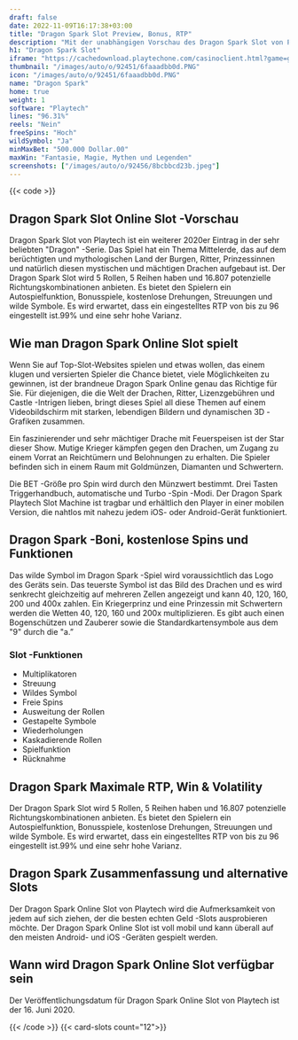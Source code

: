 ```yaml
---
draft: false
date: 2022-11-09T16:17:38+03:00
title: "Dragon Spark Slot Preview, Bonus, RTP"
description: "Mit der unabhängigen Vorschau des Dragon Spark Slot von Playtech können Sie kostenlos oder echtes Geld spielen und hier einen Bonus erhalten!"
h1: "Dragon Spark Slot"
iframe: "https://cachedownload.playtechone.com/casinoclient.html?game=gpas_dsparks_pop&preferedmode=offline&ngm=1&language=en"
thumbnail: "/images/auto/o/92451/6faaadbb0d.PNG"
icon: "/images/auto/o/92451/6faaadbb0d.PNG"
name: "Dragon Spark"
home: true
weight: 1
software: "Playtech"
lines: "96.31%"
reels: "Nein"
freeSpins: "Hoch"
wildSymbol: "Ja"
minMaxBet: "500.000 Dollar.00"
maxWin: "Fantasie, Magie, Mythen und Legenden"
screenshots: ["/images/auto/o/92456/8bcbbcd23b.jpeg"]
---
```


{{< code >}}<h2> Dragon Spark Slot Online Slot -Vorschau</h2><p> Dragon Spark Slot von Playtech ist ein weiterer 2020er Eintrag in der sehr beliebten "Dragon" -Serie. Das Spiel hat ein Thema Mittelerde, das auf dem berüchtigten und mythologischen Land der Burgen, Ritter, Prinzessinnen und natürlich diesen mystischen und mächtigen Drachen aufgebaut ist. Der Dragon Spark Slot wird 5 Rollen, 5 Reihen haben und 16.807 potenzielle Richtungskombinationen anbieten. Es bietet den Spielern ein Autospielfunktion, Bonusspiele, kostenlose Drehungen, Streuungen und wilde Symbole. Es wird erwartet, dass ein eingestelltes RTP von bis zu 96 eingestellt ist.99% und eine sehr hohe Varianz.</p><h2>Wie man Dragon Spark Online Slot spielt</h2><p>Wenn Sie auf Top-Slot-Websites spielen und etwas wollen, das einem klugen und versierten Spieler die Chance bietet, viele Möglichkeiten zu gewinnen, ist der brandneue Dragon Spark Online genau das Richtige für Sie. Für diejenigen, die die Welt der Drachen, Ritter, Lizenzgebühren und Castle -Intrigen lieben, bringt dieses Spiel all diese Themen auf einem Videobildschirm mit starken, lebendigen Bildern und dynamischen 3D -Grafiken zusammen.</p><p> Ein faszinierender und sehr mächtiger Drache mit Feuerspeisen ist der Star dieser Show. Mutige Krieger kämpfen gegen den Drachen, um Zugang zu einem Vorrat an Reichtümern und Belohnungen zu erhalten. Die Spieler befinden sich in einem Raum mit Goldmünzen, Diamanten und Schwertern.</p><p> Die BET -Größe pro Spin wird durch den Münzwert bestimmt. Drei Tasten Triggerhandbuch, automatische und Turbo -Spin -Modi. Der Dragon Spark Playtech Slot Machine ist tragbar und erhältlich den Player in einer mobilen Version, die nahtlos mit nahezu jedem iOS- oder Android-Gerät funktioniert.</p><h2> Dragon Spark -Boni, kostenlose Spins und Funktionen</h2><p> Das wilde Symbol im Dragon Spark -Spiel wird voraussichtlich das Logo des Geräts sein. Das teuerste Symbol ist das Bild des Drachen und es wird senkrecht gleichzeitig auf mehreren Zellen angezeigt und kann 40, 120, 160, 200 und 400x zahlen. Ein Kriegerprinz und eine Prinzessin mit Schwertern werden die Wetten 40, 120, 160 und 200x multiplizieren. Es gibt auch einen Bogenschützen und Zauberer sowie die Standardkartensymbole aus dem "9" durch die "a.”</p><p></p><h3>
Slot -Funktionen</h3><ul>
<li></span>
Multiplikatoren</li>
<li></span>
Streuung</li>
<li></span>
Wildes Symbol</li>
<li></span>
Freie Spins</li>
<li></span>
Ausweitung der Rollen</li>
<li></span>
Gestapelte Symbole</li>
<li></span>
Wiederholungen</li>
<li></span>
Kaskadierende Rollen</li>
<li></span>
Spielfunktion</li>
<li></span>
Rücknahme</li></ul><h2> Dragon Spark Maximale RTP, Win & Volatility</h2><p>Der Dragon Spark Slot wird 5 Rollen, 5 Reihen haben und 16.807 potenzielle Richtungskombinationen anbieten. Es bietet den Spielern ein Autospielfunktion, Bonusspiele, kostenlose Drehungen, Streuungen und wilde Symbole. Es wird erwartet, dass ein eingestelltes RTP von bis zu 96 eingestellt ist.99% und eine sehr hohe Varianz.</p><h2> Dragon Spark Zusammenfassung und alternative Slots</h2><p>Der Dragon Spark Online Slot von Playtech wird die Aufmerksamkeit von jedem auf sich ziehen, der die besten echten Geld -Slots ausprobieren möchte. Der Dragon Spark Online Slot ist voll mobil und kann überall auf den meisten Android- und iOS -Geräten gespielt werden.</p><h2>Wann wird Dragon Spark Online Slot verfügbar sein</h2><p> Der Veröffentlichungsdatum für Dragon Spark Online Slot von Playtech ist der 16. Juni 2020.</p>{{< /code >}}
{{< card-slots count="12">}}